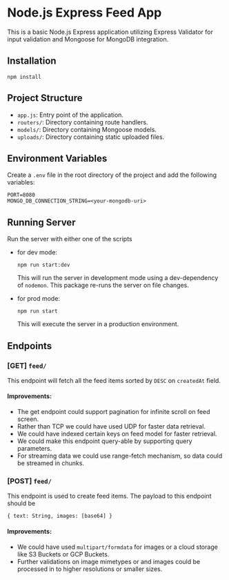 # Node.js Express Feed App

This is a basic Node.js Express application utilizing Express Validator for input validation and Mongoose for MongoDB integration.

## Installation

`npm install`

## Project Structure

- `app.js`: Entry point of the application.
- `routers/`: Directory containing route handlers.
- `models/`: Directory containing Mongoose models.
- `uploads/`: Directory containing static uploaded files.

## Environment Variables

Create a `.env` file in the root directory of the project and add the following variables:

```dotenv
PORT=8080
MONGO_DB_CONNECTION_STRING=<your-mongodb-uri>
```

## Running Server

Run the server with either one of the scripts

- for dev mode:

  ```
  npm run start:dev
  ```

  This will run the server in development mode using a dev-dependency of `nodemon`. This package re-runs the server on file changes.

- for prod mode:
  ```
  npm run start
  ```
  This will execute the server in a production environment.

## Endpoints

### [GET] `feed/`

This endpoint will fetch all the feed items sorted by `DESC` on `createdAt` field.

#### Improvements:

- The get endpoint could support pagination for infinite scroll on feed screen.
- Rather than TCP we could have used UDP for faster data retrieval.
- We could have indexed certain keys on feed model for faster retrieval.
- We could make this endpoint query-able by supporting query parameters.
- For streaming data we could use range-fetch mechanism, so data could be streamed in chunks.

### [POST] `feed/`

This endpoint is used to create feed items. The payload to this endpoint should be

```
{ text: String, images: [base64] }
```

#### Improvements:

- We could have used `multipart/formdata` for images or a cloud storage like S3 Buckets or GCP Buckets.
- Further validations on image mimetypes or and images could be processed in to higher resolutions or smaller sizes.

